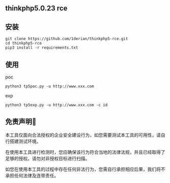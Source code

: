 ## thinkphp5.0.23 rce

## 安装

```
git clone https://github.com/1derian/thinkphp5-rce.git
cd thinkphp5-rce
pip3 install -r requirements.txt
```

## 使用

poc

```
python3 tp5poc.py -u http://www.xxx.com
```

exp

```
python3 tp5exp.py -u http://www.xxx.com -c id
```

## 免责声明🧐

本工具仅面向合法授权的企业安全建设行为，如您需要测试本工具的可用性，请自行搭建测试环境。

在使用本工具进行检测时，您应确保该行为符合当地的法律法规，并且已经取得了足够的授权。请勿对非授权目标进行扫描。

如您在使用本工具的过程中存在任何非法行为，您需自行承担相应后果，我们将不承担任何法律及连带责任。